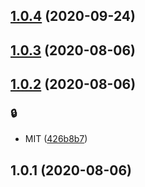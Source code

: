 ## [1.0.4](https://github.com/kongnet/kongnet.github.io/compare/v1.0.3...v1.0.4) (2020-09-24)




## [1.0.3](https://github.com/kongnet/kongnet.github.io/compare/v1.0.2...v1.0.3) (2020-08-06)




## [1.0.2](https://github.com/kongnet/kongnet.github.io/compare/v1.0.1...v1.0.2) (2020-08-06)


### :lock:

* MIT ([426b8b7](https://github.com/kongnet/kongnet.github.io/commit/426b8b7ef84d52f5cbc5a2746f07fcc5adb49c83))



## 1.0.1 (2020-08-06)




